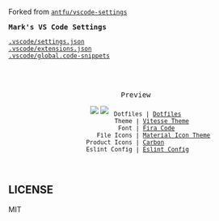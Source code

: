 Forked from [`antfu/vscode-settings`](https://github.com/JS-DevTools/version-bump-prompt)

<samp><b>Mark's VS Code Settings</b></samp>

[`.vscode/settings.json`](./.vscode/settings.json)<br>
[`.vscode/extensions.json`](./.vscode/extensions.json)<br>
[`.vscode/global.code-snippets`](./.vscode/global.code-snippets)

<br>
<br>
<p align="center"><samp>Preview</samp></p>

<p align="center">
<img src="https://user-images.githubusercontent.com/11247099/110247185-ed26b380-7fa5-11eb-8fce-6c224bb6ef26.png">
<img src="https://user-images.githubusercontent.com/11247099/110247187-f1eb6780-7fa5-11eb-9258-620309e20961.png">
<sub><samp>&nbsp;Dotfiles | <a href="https://github.com/js-mark/dotfiles">Dotfiles</a><br>
&nbsp;&nbsp;&nbsp;&nbsp;&nbsp;&nbsp;&nbsp;&nbsp;&nbsp;Theme | <a href="https://github.com/antfu/vscode-theme-vitesse">Vitesse Theme</a><br>
&nbsp;&nbsp;&nbsp;&nbsp;&nbsp;&nbsp;Font | <a href="https://github.com/tonsky/FiraCode">Fira Code</a><br>
&nbsp;&nbsp;&nbsp;&nbsp;&nbsp;&nbsp;&nbsp;&nbsp;&nbsp;&nbsp;File Icons | <a href="https://marketplace.visualstudio.com/items?itemName=PKief.material-icon-theme">Material Icon Theme</a><br>
Product Icons | <a href="https://github.com/antfu/vscode-icons-carbon">Carbon</a>&nbsp;&nbsp;&nbsp;&nbsp;&nbsp;&nbsp;<br>
&nbsp;&nbsp;&nbsp;&nbsp;&nbsp;&nbsp;&nbsp;Eslint Config | <a href="https://github.com/antfu/eslint-config">Eslint Config</a>&nbsp;&nbsp;&nbsp;&nbsp;&nbsp;&nbsp;</samp></sub>
</p>

<br>

## LICENSE

MIT
